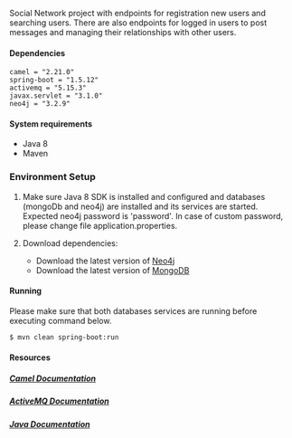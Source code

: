 Social Network project with endpoints for registration new users and searching users. There are also endpoints for logged in users to post messages and managing their relationships with other users.

#### Dependencies

    camel = "2.21.0"
    spring-boot = "1.5.12"
    activemq = "5.15.3"
    javax.servlet = "3.1.0"
    neo4j = "3.2.9"

#### System requirements

* Java 8
* Maven

### Environment Setup

1. Make sure Java 8 SDK is installed and configured and databases (mongoDb and neo4j) are installed and its services are started. Expected neo4j password is 'password'. In case of custom password, please change file application.properties.

2. Download dependencies:
    * Download the latest version of [Neo4j](https://neo4j.com/download/)
    * Download the latest version of [MongoDB](https://docs.mongodb.com/manual/installation/) 
    
#### Running
Please make sure that both databases services are running before executing command below.
```bash
$ mvn clean spring-boot:run
``` 

#### Resources

##### [Camel Documentation](http://camel.apache.org/)

##### [ActiveMQ Documentation](http://activemq.apache.org/)

##### [Java Documentation](https://docs.oracle.com/javase/7/docs/api/)
